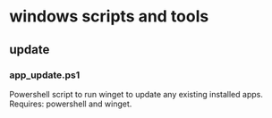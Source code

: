 # windows scripts and tools

## update
 
### app_update.ps1

Powershell script to run winget to update any existing installed apps.
Requires: powershell and winget.


